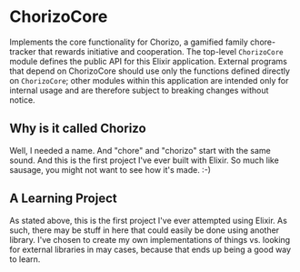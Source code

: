 # ChorizoCore

Implements the core functionality for Chorizo, a gamified family
chore-tracker that rewards initiative and cooperation. The top-level
`ChorizoCore` module defines the public API for this Elixir application.
External programs that depend on ChorizoCore should use only the functions
defined directly on `ChorizoCore`; other modules within this application are
intended only for internal usage and are therefore subject to breaking changes
without notice.

## Why is it called Chorizo

Well, I needed a name. And "chore" and "chorizo" start with the same sound. And
this is the first project I've ever built with Elixir. So much like sausage, you
might not want to see how it's made. :-)

## A Learning Project

As stated above, this is the first project I've ever attempted using Elixir. As
such, there may be stuff in here that could easily be done using another
library. I've chosen to create my own implementations of things vs. looking for
external libraries in may cases, because that ends up being a good way to learn.
